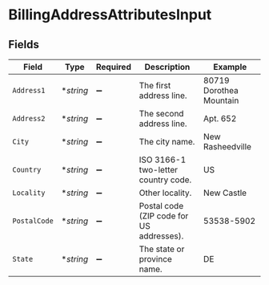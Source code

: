 # BillingAddressAttributesInput


## Fields

| Field                                    | Type                                     | Required                                 | Description                              | Example                                  |
| ---------------------------------------- | ---------------------------------------- | ---------------------------------------- | ---------------------------------------- | ---------------------------------------- |
| `Address1`                               | **string*                                | :heavy_minus_sign:                       | The first address line.                  | 80719 Dorothea Mountain                  |
| `Address2`                               | **string*                                | :heavy_minus_sign:                       | The second address line.                 | Apt. 652                                 |
| `City`                                   | **string*                                | :heavy_minus_sign:                       | The city name.                           | New Rasheedville                         |
| `Country`                                | **string*                                | :heavy_minus_sign:                       | ISO 3166-1 two-letter country code.      | US                                       |
| `Locality`                               | **string*                                | :heavy_minus_sign:                       | Other locality.                          | New Castle                               |
| `PostalCode`                             | **string*                                | :heavy_minus_sign:                       | Postal code (ZIP code for US addresses). | 53538-5902                               |
| `State`                                  | **string*                                | :heavy_minus_sign:                       | The state or province name.              | DE                                       |